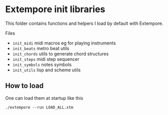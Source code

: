 # Extempore init libraries 

This folder contains functions and helpers I load by default with Extempore. 

Files 

* `init_midi` midi macros eg for playing instruments
* `init_beats` metro beat utils
* `init_chords` utils to generate chord structures
* `init_steps` midi step sequencer 
* `init_symbols` notes symbols 
* `init_utils` lisp and scheme utils 


## How to load

One can load them at startup like this

```
./extempore --run LOAD_ALL.xtm
```